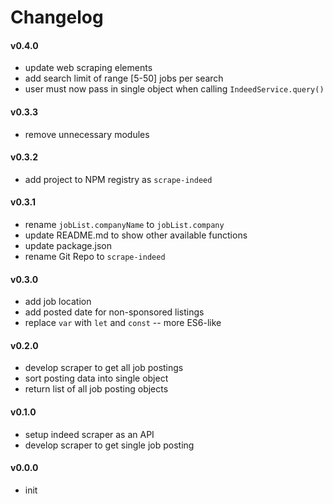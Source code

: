 Changelog
=========

#### v0.4.0
- update web scraping elements
- add search limit of range [5-50] jobs per search
- user must now pass in single object when calling `IndeedService.query()`

#### v0.3.3
- remove unnecessary modules 

#### v0.3.2
- add project to NPM registry as `scrape-indeed`

#### v0.3.1
- rename `jobList.companyName` to `jobList.company`
- update README.md to show other available functions
- update package.json
- rename Git Repo to `scrape-indeed`

#### v0.3.0
- add job location
- add posted date for non-sponsored listings
- replace `var` with `let` and `const` -- more ES6-like

#### v0.2.0
- develop scraper to get all job postings
- sort posting data into single object
- return list of all job posting objects

#### v0.1.0
- setup indeed scraper as an API
- develop scraper to get single job posting

#### v0.0.0
- init
